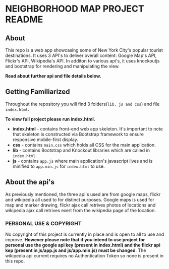 #  NEIGHBORHOOD MAP PROJECT README

## About 
This repo is a web app showcasing some of New York City's popular tourist destinations. It uses 3 API's to deliver overall content: Google Map's API, Flickr's API, Wikipedia's API. In additon to various api's, it uses knockoutjs and bootstrap for rendering and manipulating the view. 

**Read about further api and file details below.**
## Getting Familiarized  
Throughout the repository you will find 3 folders(`lib, js and css`) and file `index.html`.

**To view full project please run index.html.**

* **index.html** - contains front-end web app skeleton. It's important to note that skeleton is constructed via Bootstrap framework to ensure responsive mobile-first display. 
* **css** - contains `main.css` which holds all CSS for the main application. 
* **lib** - contains Bootstrap and Knockout libraries which are called in `index.html`. 
* **js** - contains `app.js` where main application's javascript lives and is minified to `app.min.js` for `index.html` to use.

## About the api's 

As previously mentioned, the three api's used are from google maps, flickr and wikipedia all used to for distinct purposes. Google maps is used for map and marker drawing, flickr ajax call retrives photos of locations and wikipedia ajax call retrives exert from the wikipedia page of the location. 

### PERSONAL USE & COPYRIGHT 

No copyright of this project is currently in place and is open to all to use and improve. **However please note that if you intend to use project for personal use the google api key (present in index.html) and the flickr api kep (present in js/app.js and js/app.min.js) must be changed**. The wikipedia api current requires no Authentication Token so none is present in this repo.  


